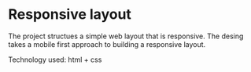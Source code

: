 # Responsive layout

The project structues a simple web layout that is responsive. The desing takes a mobile first approach to building a responsive layout.

Technology used:
 html + css
